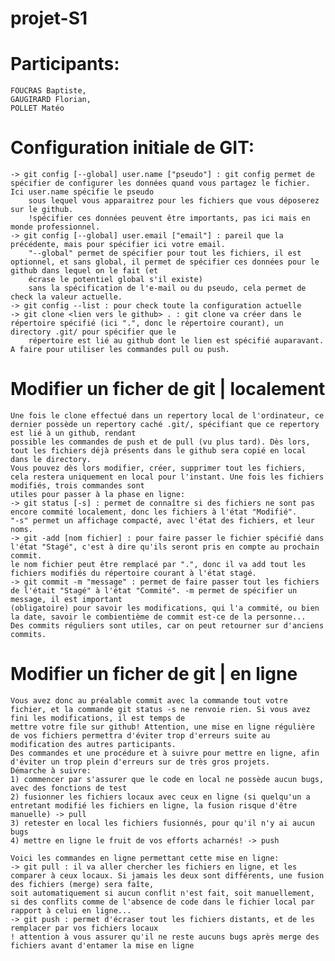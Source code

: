 # projet-S1

# Participants:
	FOUCRAS Baptiste,
	GAUGIRARD Florian,
	POLLET Matéo

# Configuration initiale de GIT:
	-> git config [--global] user.name ["pseudo"] : git config permet de spécifier de configurer les données quand vous partagez le fichier. Ici user.name spécifie le pseudo
		sous lequel vous apparaitrez pour les fichiers que vous déposerez sur le github.
		!spécifier ces données peuvent être importants, pas ici mais en monde professionnel.
	-> git config [--global] user.email ["email"] : pareil que la précédente, mais pour spécifier ici votre email.
		"--global" permet de spécifier pour tout les fichiers, il est optionnel, et sans global, il permet de spécifier ces données pour le github dans lequel on le fait (et
		écrase le potentiel global s'il existe)
		sans la spécification de l'e-mail ou du pseudo, cela permet de check la valeur actuelle.
	-> git config --list : pour check toute la configuration actuelle
	-> git clone <lien vers le github> . : git clone va créer dans le répertoire spécifié (ici ".", donc le répertoire courant), un directory .git/ pour spécifier que le
		répertoire est lié au github dont le lien est spécifié auparavant. A faire pour utiliser les commandes pull ou push.

# Modifier un ficher de git | localement
	Une fois le clone effectué dans un repertory local de l'ordinateur, ce dernier possède un repertory caché .git/, spécifiant que ce repertory est lié à un github, rendant
	possible les commandes de push et de pull (vu plus tard). Dès lors, tout les fichiers déjà présents dans le github sera copié en local dans le directory.
	Vous pouvez dès lors modifier, créer, supprimer tout les fichiers, cela restera uniquement en local pour l'instant. Une fois les fichiers modifiés, trois commandes sont
	utiles pour passer à la phase en ligne:
	-> git status [-s] : permet de connaître si des fichiers ne sont pas encore commité localement, donc les fichiers à l'état "Modifié".
	"-s" permet un affichage compacté, avec l'état des fichiers, et leur noms.
	-> git -add [nom fichier] : pour faire passer le fichier spécifié dans l'état "Stagé", c'est à dire qu'ils seront pris en compte au prochain commit.
	le nom fichier peut être remplacé par ".", donc il va add tout les fichiers modifiés du répertoire courant à l'état stagé.
	-> git commit -m "message" : permet de faire passer tout les fichiers de l'était "Stagé" à l'état "Commité". -m permet de spécifier un message, il est important
	(obligatoire) pour savoir les modifications, qui l'a commité, ou bien la date, savoir le combientième de commit est-ce de la personne...
	Des commits réguliers sont utiles, car on peut retourner sur d'anciens commits.

# Modifier un ficher de git | en ligne
	Vous avez donc au préalable commit avec la commande tout votre fichier, et la commande git status -s ne renvoie rien. Si vous avez fini les modifications, il est temps de
	mettre votre file sur github! Attention, une mise en ligne régulière de vos fichiers permettra d'éviter trop d'erreurs suite au modification des autres participants.
	Des commandes et une procédure et à suivre pour mettre en ligne, afin d'éviter un trop plein d'erreurs sur de très gros projets.
	Démarche à suivre:
	1) commencer par s'assurer que le code en local ne possède aucun bugs, avec des fonctions de test
	2) fusionner les fichiers locaux avec ceux en ligne (si quelqu'un a entretant modifié les fichiers en ligne, la fusion risque d'être manuelle) -> pull
	3) retester en local les fichiers fusionnés, pour qu'il n'y ai aucun bugs
	4) mettre en ligne le fruit de vos efforts acharnés! -> push
	
	Voici les commandes en ligne permettant cette mise en ligne:
	-> git pull : il va aller chercher les fichiers en ligne, et les comparer à ceux locaux. Si jamais les deux sont différents, une fusion des fichiers (merge) sera faîte,
	soit automatiquement si aucun conflit n'est fait, soit manuellement, si des conflits comme de l'absence de code dans le fichier local par rapport à celui en ligne...
	-> git push : permet d'écraser tout les fichiers distants, et de les remplacer par vos fichiers locaux
	! attention à vous assurer qu'il ne reste aucuns bugs après merge des fichiers avant d'entamer la mise en ligne

